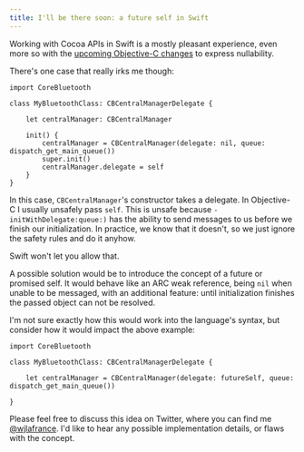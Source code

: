 ```yaml
---
title: I'll be there soon: a future self in Swift
---
```


Working with Cocoa APIs in Swift is a mostly pleasant experience, even more so with the [upcoming Objective-C changes](https://developer.apple.com/swift/blog/?id=22) to express nullability.

There's one case that really irks me though:

    import CoreBluetooth

    class MyBluetoothClass: CBCentralManagerDelegate {

        let centralManager: CBCentralManager

        init() {
            centralManager = CBCentralManager(delegate: nil, queue: dispatch_get_main_queue())
            super.init()
            centralManager.delegate = self
        }
    }

In this case, `CBCentralManager`'s constructor takes a delegate. In Objective-C I usually unsafely pass `self`. This is unsafe because `-initWithDelegate:queue:)` has the ability to send messages to us before we finish our initialization. In practice, we know that it doesn't, so we just ignore the safety rules and do it anyhow.

Swift won't let you allow that.

A possible solution would be to introduce the concept of a future or promised self. It would behave like an ARC weak reference, being `nil` when unable to be messaged, with an additional feature: until initialization finishes the passed object can not be resolved.

I'm not sure exactly how this would work into the language's syntax, but consider how it would impact the above example:

    import CoreBluetooth

    class MyBluetoothClass: CBCentralManagerDelegate {

        let centralManager = CBCentralManager(delegate: futureSelf, queue: dispatch_get_main_queue())

    }

Please feel free to discuss this idea on Twitter, where you can find me [@wjlafrance](http://twitter.com/wjlafrance). I'd like to hear any possible implementation details, or flaws with the concept.
